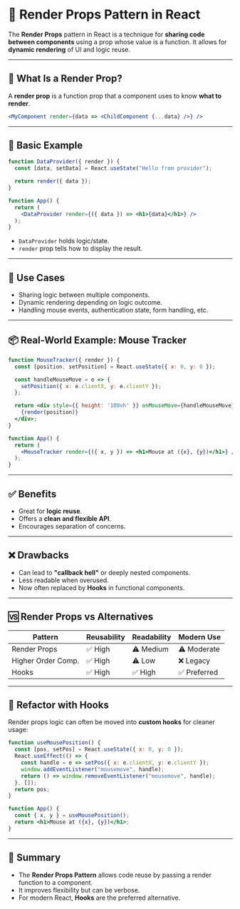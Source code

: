 
# 🔁 Render Props Pattern in React

The **Render Props** pattern in React is a technique for **sharing code between components** using a prop whose value is a function. It allows for **dynamic rendering** of UI and logic reuse.

---

## 📖 What Is a Render Prop?

A **render prop** is a function prop that a component uses to know **what to render**.

```jsx
<MyComponent render={data => <ChildComponent {...data} />} />
```

---

## 🔧 Basic Example

```jsx
function DataProvider({ render }) {
  const [data, setData] = React.useState("Hello from provider");

  return render({ data });
}

function App() {
  return (
    <DataProvider render={({ data }) => <h1>{data}</h1>} />
  );
}
```

- `DataProvider` holds logic/state.
- `render` prop tells how to display the result.

---

## 🧠 Use Cases

- Sharing logic between multiple components.
- Dynamic rendering depending on logic outcome.
- Handling mouse events, authentication state, form handling, etc.

---

## 📦 Real-World Example: Mouse Tracker

```jsx
function MouseTracker({ render }) {
  const [position, setPosition] = React.useState({ x: 0, y: 0 });

  const handleMouseMove = e => {
    setPosition({ x: e.clientX, y: e.clientY });
  };

  return <div style={{ height: '100vh' }} onMouseMove={handleMouseMove}>
    {render(position)}
  </div>;
}

function App() {
  return (
    <MouseTracker render={({ x, y }) => <h1>Mouse at ({x}, {y})</h1>} />
  );
}
```

---

## ✅ Benefits

- Great for **logic reuse**.
- Offers a **clean and flexible API**.
- Encourages separation of concerns.

---

## ❌ Drawbacks

- Can lead to **"callback hell"** or deeply nested components.
- Less readable when overused.
- Now often replaced by **Hooks** in functional components.

---

## 🆚 Render Props vs Alternatives

| Pattern            | Reusability | Readability | Modern Use |
|--------------------|-------------|-------------|------------|
| Render Props       | ✅ High     | ⚠️ Medium   | ⚠️ Moderate |
| Higher Order Comp. | ✅ High     | ⚠️ Low      | ❌ Legacy   |
| Hooks              | ✅ High     | ✅ High     | ✅ Preferred|

---

## 🔄 Refactor with Hooks

Render props logic can often be moved into **custom hooks** for cleaner usage:

```jsx
function useMousePosition() {
  const [pos, setPos] = React.useState({ x: 0, y: 0 });
  React.useEffect(() => {
    const handle = e => setPos({ x: e.clientX, y: e.clientY });
    window.addEventListener("mousemove", handle);
    return () => window.removeEventListener("mousemove", handle);
  }, []);
  return pos;
}
```

```jsx
function App() {
  const { x, y } = useMousePosition();
  return <h1>Mouse at ({x}, {y})</h1>;
}
```

---

## 📌 Summary

- The **Render Props Pattern** allows code reuse by passing a render function to a component.
- It improves flexibility but can be verbose.
- For modern React, **Hooks** are the preferred alternative.
